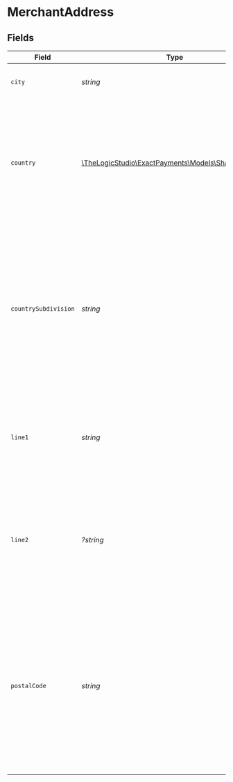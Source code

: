 # MerchantAddress


## Fields

| Field                                                                                                                                                                                               | Type                                                                                                                                                                                                | Required                                                                                                                                                                                            | Description                                                                                                                                                                                         | Example                                                                                                                                                                                             |
| --------------------------------------------------------------------------------------------------------------------------------------------------------------------------------------------------- | --------------------------------------------------------------------------------------------------------------------------------------------------------------------------------------------------- | --------------------------------------------------------------------------------------------------------------------------------------------------------------------------------------------------- | --------------------------------------------------------------------------------------------------------------------------------------------------------------------------------------------------- | --------------------------------------------------------------------------------------------------------------------------------------------------------------------------------------------------- |
| `city`                                                                                                                                                                                              | *string*                                                                                                                                                                                            | :heavy_check_mark:                                                                                                                                                                                  | The city where the business is located.                                                                                                                                                             | PHOENIX                                                                                                                                                                                             |
| `country`                                                                                                                                                                                           | [\TheLogicStudio\ExactPayments\Models\Shared\Country](../../models/shared/Country.md)                                                                                                               | :heavy_check_mark:                                                                                                                                                                                  | The three-digit country code where the business is located. Refer to the three-digit country code defined in ISO 3166-1 alpha-3.                                                                    | USA                                                                                                                                                                                                 |
| `countrySubdivision`                                                                                                                                                                                | *string*                                                                                                                                                                                            | :heavy_check_mark:                                                                                                                                                                                  | The two-digit country subdivision code where the business is located. Refer to the two-digit country subdivision code defined in  ISO 3166-2 for the countries listed in ISO 3166-1.                | AZ                                                                                                                                                                                                  |
| `line1`                                                                                                                                                                                             | *string*                                                                                                                                                                                            | :heavy_check_mark:                                                                                                                                                                                  | Street Address of the Business (Building number and Street name). PO Box is not accepted.                                                                                                           | MAIN AVENUE 42                                                                                                                                                                                      |
| `line2`                                                                                                                                                                                             | *?string*                                                                                                                                                                                           | :heavy_minus_sign:                                                                                                                                                                                  | Secondary address unit of the Business (For example: apartment, suite, room, or floor numbers). PO Box is not accepted.                                                                             | 42-59B Building A                                                                                                                                                                                   |
| `postalCode`                                                                                                                                                                                        | *string*                                                                                                                                                                                            | :heavy_check_mark:                                                                                                                                                                                  | The postal code where the business is located. Five-digit (example: 33558) or nine-digit (33558-3321) format is acceptable for USA. Six digit(A0A 0A0) or (A0A0A0) format is acceptable for Canada. | 85008                                                                                                                                                                                               |